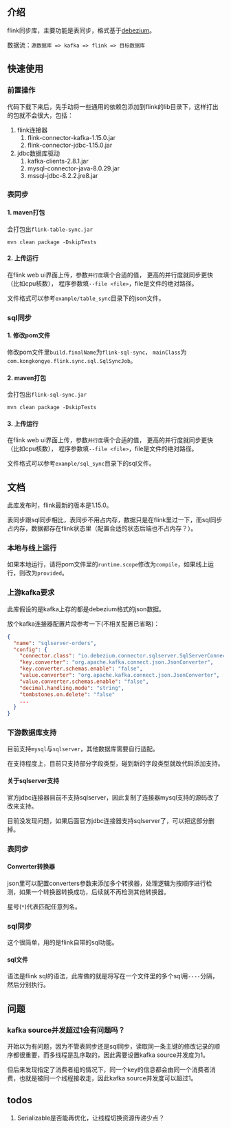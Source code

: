 ## 介绍

flink同步库，主要功能是表同步，格式基于[debezium](https://debezium.io/)。

数据流：`源数据库 => kafka => flink => 目标数据库`

## 快速使用

### 前置操作

代码下载下来后，先手动将一些通用的依赖包添加到flink的lib目录下，这样打出的包就不会很大，包括：

1. flink连接器
   1. flink-connector-kafka-1.15.0.jar
   2. flink-connector-jdbc-1.15.0.jar
2. jdbc数据库驱动
   1. kafka-clients-2.8.1.jar
   2. mysql-connector-java-8.0.29.jar
   3. mssql-jdbc-8.2.2.jre8.jar

### 表同步

#### 1. maven打包

会打包出`flink-table-sync.jar`

``` shell
mvn clean package -DskipTests
```

#### 2. 上传运行

在flink web ui界面上传，参数`并行度`填个合适的值，
更高的并行度就同步更快（比如cpu核数），
程序参数填`--file <file>`，file是文件的绝对路径。

文件格式可以参考`example/table_sync`目录下的json文件。

### sql同步

#### 1. 修改pom文件

修改pom文件里`build.finalName`为`flink-sql-sync`，
`mainClass`为`com.kongkongye.flink.sync.sql.SqlSyncJob`。

#### 2. maven打包

会打包出`flink-sql-sync.jar`

``` shell
mvn clean package -DskipTests
```

#### 3. 上传运行

在flink web ui界面上传，参数`并行度`填个合适的值，
更高的并行度就同步更快（比如cpu核数），
程序参数填`--file <file>`，file是文件的绝对路径。

文件格式可以参考`example/sql_sync`目录下的sql文件。

## 文档

此库发布时，flink最新的版本是1.15.0。

表同步跟sql同步相比，表同步不用占内存，数据只是在flink里过一下，而sql同步占内存，数据都存在flink状态里（配置合适的状态后端也不占内存？）。

### 本地与线上运行
如果本地运行，请将pom文件里的`runtime.scope`修改为`compile`，如果线上运行，则改为`provided`。

### 上游kafka要求
此库假设的是kafka上存的都是debezium格式的json数据。

放个kafka连接器配置片段参考一下(不相关配置已省略)：

``` json
{
  "name": "sqlserver-orders",
  "config": {
    "connector.class": "io.debezium.connector.sqlserver.SqlServerConnector",
    "key.converter": "org.apache.kafka.connect.json.JsonConverter",
    "key.converter.schemas.enable": "false",
    "value.converter": "org.apache.kafka.connect.json.JsonConverter",
    "value.converter.schemas.enable": "false",
    "decimal.handling.mode": "string",
    "tombstones.on.delete": "false"
    ...
  }
}
```

### 下游数据库支持

目前支持`mysql`与`sqlserver`，其他数据库需要自行适配。

在支持程度上，目前只支持部分字段类型，碰到新的字段类型就改代码添加支持。

#### 关于sqlserver支持
官方jdbc连接器目前不支持sqlserver，因此复制了连接器mysql支持的源码改了改来支持。

目前没发现问题，如果后面官方jdbc连接器支持sqlserver了，可以把这部分删掉。

### 表同步
#### Converter转换器
json里可以配置converters参数来添加多个转换器，处理逻辑为按顺序进行检测，如果一个转换器转换成功，后续就不再检测其他转换器。

星号(`*`)代表匹配任意列名。

### sql同步
这个很简单，用的是flink自带的sql功能。

#### sql文件
语法是flink sql的语法，此库做的就是将写在一个文件里的多个sql用`----`分隔，然后分别执行。

## 问题

### kafka source并发超过1会有问题吗？

开始以为有问题，因为不管表同步还是sql同步，读取同一条主键的修改记录的顺序都很重要，而多线程是乱序取的，因此需要设置kafka source并发度为1。

但后来发现指定了消费者组的情况下，同一个key的信息都会由同一个消费者消费，也就是被同一个线程接收走，因此kafka source并发度可以超过1。

## todos
1. Serializable是否能再优化，让线程切换资源传递少点？